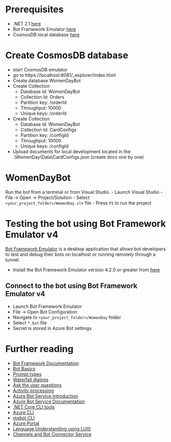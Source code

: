 # Prerequisites
- .NET 2.1 [here][43]
- Bot Framework Emulator [here][6]
- CosmosDB local database [here][42]

# Create CosmosDB database
- start CosmosDB emulator
- go to https://localhost:8081/_explorer/index.html
- Create database WomenDayBot
- Create Collection
    - Database id: WomenDayBot
    - Collection Id: Orders
    - Partition key: /orderId
    - Throughput: 10000
    - Unique keys: /orderId
- Create Collection
    - Database id: WomenDayBot
    - Collection Id: CardConfigs
    - Partition key: /configId
    - Throughput: 10000
    - Unique keys: /configId
- Upload documents for local development located in the .\WomenDay\Data\CardConfigs.json (create docs one by one)

# WomenDayBot
Run the bot from a terminal or from Visual Studio.
    - Launch Visual Studio
    - File -> Open -> Project/Solution
    - Select `<your_project_folder>/WomenDay.sln` file
    - Press `F5` to run the project

# Testing the bot using Bot Framework Emulator **v4**
[Bot Framework Emulator][5] is a desktop application that allows bot developers to test and debug their bots on localhost or running remotely through a tunnel.

- Install the Bot Framework Emulator version 4.2.0 or greater from [here][6]

## Connect to the bot using Bot Framework Emulator **v4**
- Launch Bot Framework Emulator
- File -> Open Bot Configuration
- Navigate to `<your_project_folder>/WomenDay` folder
- Select `*.bot` file
- Secret is stored in Azure Bot settings

# Further reading
- [Bot Framework Documentation][20]
- [Bot Basics][32]
- [Prompt types][23]
- [Waterfall dialogs][24]
- [Ask the user questions][26]
- [Activity processing][25]
- [Azure Bot Service Introduction][21]
- [Azure Bot Service Documentation][22]
- [.NET Core CLI tools][23]
- [Azure CLI][7]
- [msbot CLI][9]
- [Azure Portal][10]
- [Language Understanding using LUIS][11]
- [Channels and Bot Connector Service][27]

[1]: https://dev.botframework.com
[4]: https://dotnet.microsoft.com/download
[5]: https://github.com/microsoft/botframework-emulator
[6]: https://github.com/Microsoft/BotFramework-Emulator/releases
[7]: https://docs.microsoft.com/cli/azure/?view=azure-cli-latest
[8]: https://docs.microsoft.com/cli/azure/install-azure-cli?view=azure-cli-latest
[9]: https://github.com/Microsoft/botbuilder-tools/tree/master/packages/MSBot
[10]: https://portal.azure.com
[11]: https://www.luis.ai
[20]: https://docs.botframework.com
[21]: https://docs.microsoft.com/azure/bot-service/bot-service-overview-introduction?view=azure-bot-service-4.0
[22]: https://docs.microsoft.com/azure/bot-service/?view=azure-bot-service-4.0
[23]: https://docs.microsoft.com/en-us/azure/bot-service/bot-builder-prompts?view=azure-bot-service-4.0
[24]: https://docs.microsoft.com/en-us/javascript/api/botbuilder-dialogs/waterfall
[25]: https://docs.microsoft.com/en-us/azure/bot-service/bot-builder-concept-activity-processing?view=azure-bot-service-4.0
[26]: https://docs.microsoft.com/en-us/azure/bot-service/bot-builder-tutorial-waterfall?view=azure-bot-service-4.0
[27]: https://docs.microsoft.com/en-us/azure/bot-service/bot-concepts?view=azure-bot-service-4.0
[30]: https://www.npmjs.com/package/restify
[31]: https://www.npmjs.com/package/dotenv
[32]: https://docs.microsoft.com/azure/bot-service/bot-builder-basics?view=azure-bot-service-4.0
[40]: https://aka.ms/azuredeployment
[41]: ./PREREQUISITES.md
[42]: https://docs.microsoft.com/en-us/azure/cosmos-db/local-emulator
[43]: https://dotnet.microsoft.com/download/dotnet-core/2.1
[44]: https://www.dropbox.com/s/9qirasydixdq5g4/womandaybot.mp4